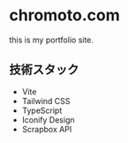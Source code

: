 # chromoto.com

this is my portfolio site.

## 技術スタック

- Vite
- Tailwind CSS
- TypeScript
- Iconify Design
- Scrapbox API
